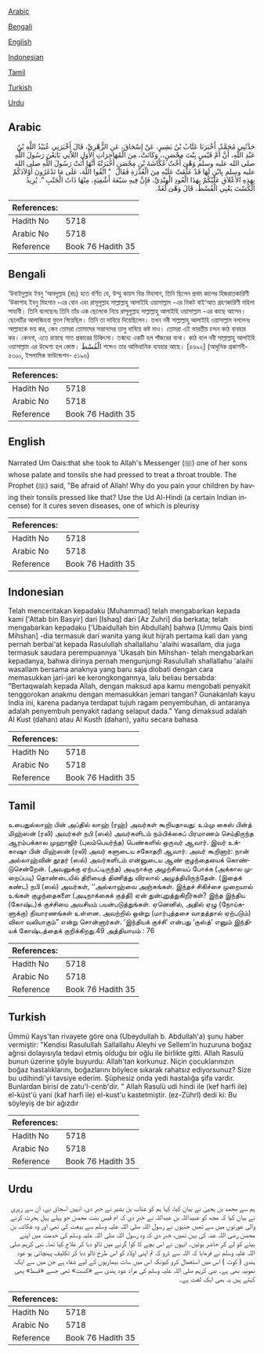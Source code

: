 [Arabic](#arabic)

[Bengali](#bengali)

[English](#english)

[Indonesian](#indonesian)

[Tamil](#tamil)

[Turkish](#turkish)

[Urdu](#urdu)

## Arabic


<div dir="rtl" lang="ar" style={{fontSize:'larger',backgroundColor:'#f8f9fa',padding:20}}>
حَدَّثَنِي مُحَمَّدٌ، أَخْبَرَنَا عَتَّابُ بْنُ بَشِيرٍ، عَنْ إِسْحَاقَ، عَنِ الزُّهْرِيِّ، قَالَ أَخْبَرَنِي عُبَيْدُ اللَّهِ بْنُ عَبْدِ اللَّهِ، أَنَّ أُمَّ قَيْسٍ بِنْتَ مِحْصَنٍ،، وَكَانَتْ، مِنَ الْمُهَاجِرَاتِ الأُوَلِ اللاَّتِي بَايَعْنَ رَسُولَ اللَّهِ صلى الله عليه وسلم وَهْىَ أُخْتُ عُكَّاشَةَ بْنِ مِحْصَنٍ أَخْبَرَتْهُ أَنَّهَا أَتَتْ رَسُولَ اللَّهِ صلى الله عليه وسلم بِابْنٍ لَهَا قَدْ عَلَّقَتْ عَلَيْهِ مِنَ الْعُذْرَةِ فَقَالَ ‏ "‏ اتَّقُوا اللَّهَ، عَلَى مَا تَدْغَرُونَ أَوْلاَدَكُمْ بِهَذِهِ الأَعْلاَقِ عَلَيْكُمْ بِهَذَا الْعُودِ الْهِنْدِيِّ، فَإِنَّ فِيهِ سَبْعَةَ أَشْفِيَةٍ، مِنْهَا ذَاتُ الْجَنْبِ ‏"‏‏.‏ يُرِيدُ الْكُسْتَ يَعْنِي الْقُسْطَ، قَالَ وَهْىَ لُغَةٌ‏.‏
</div>
<div style={{backgroundColor:'#f8f9fa',padding:20, marginBottom: 10}}><table> <thead> <tr> <th>References:</th> <th></th> </tr> </thead> <tbody><tr><td>Hadith No</td><td>5718</td></tr><tr><td>Arabic No</td><td>5718</td></tr><tr><td>Reference</td><td>Book 76 Hadith 35</td></tr></tbody></table></div>

## Bengali


<div dir="ltr" lang="bn" style={{fontSize:'larger',backgroundColor:'#f8f9fa',padding:20}}>
‘উবাইদুল্লাহ ইবনু ‘আবদুল্লাহ (রাঃ) হতে বর্ণিত যে, উম্মু কায়স বিন্ত মিহসান, তিনি ছিলেন প্রথম কালের হিজরাতকারিণী ‘উকাশাহ ইবনু মিহসান -এর বোন এবং রাসূলুল্লাহ সাল্লাল্লাহু আলাইহি ওয়াসাল্লাম -এর নিকট বাই‘আত গ্রহণকারিণী মহিলা সাহাবী। তিনি বলেছেনঃ তিনি তাঁর এক ছেলেকে নিয়ে রাসূলুল্লাহ সাল্লাল্লাহু আলাইহি ওয়াসাল্লাম -এর কাছে আসেন। ছেলেটির আলাজিহবা ফুলে গিয়েছিল। তিনি তা দাবিয়ে দিয়েছিলেন। তখন নবী সাল্লাল্লাহু আলাইহি ওয়াসাল্লাম বললেনঃ আল্লাহকে ভয় কর, কেন তোমরা তোমাদের সন্তানদের তালু দাবিয়ে কষ্ট দাও। তোমরা এই ভারতীয় চন্দন কাঠ ব্যবহার কর। কেননা, এতে রয়েছে সাত প্রকারের চিকিৎসা। তন্মধ্যে একটি হল পাঁজরের ব্যথা। কাঠ বলে নবী সাল্লাল্লাহু আলাইহি ওয়াসাল্লাম এর উদ্দেশ্য হল কোস্ত। الْقُسْطَ শব্দেও তার আভিধানিক ব্যবহার আছে। [৫৬৯২] (আধুনিক প্রকাশনী- ৫৩০০, ইসলামিক ফাউন্ডেশন- ৫১৯৬)
</div>
<div style={{backgroundColor:'#f8f9fa',padding:20, marginBottom: 10}}><table> <thead> <tr> <th>References:</th> <th></th> </tr> </thead> <tbody><tr><td>Hadith No</td><td>5718</td></tr><tr><td>Arabic No</td><td>5718</td></tr><tr><td>Reference</td><td>Book 76 Hadith 35</td></tr></tbody></table></div>

## English


<div dir="ltr" lang="en" style={{fontSize:'larger',backgroundColor:'#f8f9fa',padding:20}}>
Narrated Um Oais:that she took to Allah's Messenger (ﷺ) one of her sons whose palate and tonsils she had pressed to treat a throat trouble. The Prophet (ﷺ) said, "Be afraid of Allah! Why do you pain your children by having their tonsils pressed like that? Use the Ud Al-Hindi (a certain Indian incense) for it cures seven diseases, one of which is pleurisy
</div>
<div style={{backgroundColor:'#f8f9fa',padding:20, marginBottom: 10}}><table> <thead> <tr> <th>References:</th> <th></th> </tr> </thead> <tbody><tr><td>Hadith No</td><td>5718</td></tr><tr><td>Arabic No</td><td>5718</td></tr><tr><td>Reference</td><td>Book 76 Hadith 35</td></tr></tbody></table></div>

## Indonesian


<div dir="ltr" lang="id" style={{fontSize:'larger',backgroundColor:'#f8f9fa',padding:20}}>
Telah menceritakan kepadaku [Muhammad] telah mengabarkan kepada kami ['Attab bin Basyir] dari [Ishaq] dari [Az Zuhri] dia berkata; telah mengabarkan kepadaku ['Ubaidullah bin Abdullah] bahwa [Ummu Qais binti Mihshan] -dia termasuk dari wanita yang ikut hijrah pertama kali dan yang pernah berbai'at kepada Rasulullah shallallahu 'alaihi wasallam, dia juga termasuk saudara perempuannya 'Ukasah bin Mihshan- telah mengabarkan kepadanya, bahwa dirinya pernah mengunjungi Rasulullah shallallahu 'alaihi wasallam bersama anaknya yang baru saja diobati dengan cara memasukkan jari-jari ke kerongkongannya, lalu beliau bersabda: "Bertaqwalah kepada Allah, dengan maksud apa kamu mengobati penyakit tenggorokan anakmu dengan memasukkan jemari tangan? Gunakanlah kayu India ini, karena padanya terdapat tujuh ragam penyembuhan, di antaranya adalah penyembuh penyakit radang selaput dada." Yang dimaksud adalah Al Kust (dahan) atau Al Kusth (dahan), yaitu secara bahasa
</div>
<div style={{backgroundColor:'#f8f9fa',padding:20, marginBottom: 10}}><table> <thead> <tr> <th>References:</th> <th></th> </tr> </thead> <tbody><tr><td>Hadith No</td><td>5718</td></tr><tr><td>Arabic No</td><td>5718</td></tr><tr><td>Reference</td><td>Book 76 Hadith 35</td></tr></tbody></table></div>

## Tamil


<div dir="ltr" lang="ta" style={{fontSize:'larger',backgroundColor:'#f8f9fa',padding:20}}>
உபைதுல்லாஹ் பின் அப்தில் லாஹ் (ரஹ்) அவர்கள் கூறியதாவது: உம்மு கைஸ் பின்த் மிஹ்ஸன் (ரலி) அவர்கள் நபி (ஸல்) அவர்களிடம் நம்பிக்கைப் பிரமாணம் செய்திருந்த ஆரம்பக்கால முஹாஜிர் (புலம்பெயர்ந்த) பெண்களில் ஒருவர் ஆவார். இவர் உக்காஷா பின் மிஹ்ஸன் (ரலி) அவர் களுடைய சகோதரி ஆவார். அவர் கூறினார்: நான் அல்லாஹ்வின் தூதர் (ஸல்) அவர்களிடம் என்னுடைய ஆண் குழந்தையைக் கொண்டுசென்றேன். (அவனுக்கு ஏற்பட்டிருந்த) அடிநாக்கு அழற்சியைப் போக்க (அக்கால முறைப்படி) தொண்டையில் திரியைத் திணித்து விரலால் அழுத்தியிருந்தேன். (இதைக் கண்ட) நபி (ஸல்) அவர்கள், ‘‘அல்லாஹ்வை அஞ்சுங்கள். இந்தச் சிகிச்சை முறையால் உங்கள் குழந்தைகளை (அடிநாக்கைக் குத்தி) ஏன் துன்புறுத்துகிறீர்கள்? இந்த இந்திய (கோஷ்ட)க் குச்சியை அவசியம் பயன்படுத்துங்கள். ஏனெனில், அதில் ஏழு (நோய்களுக்கு) நிவாரணங்கள் உள்ளன. அவற்றில் ஒன்று (மார்புத்தசை வாதத்தால் ஏற்படும்) விலா வலியாகும்” என்று சொன்னார்கள். ‘இந்தியக் குச்சி’ என்பது ‘குஸ்த்’ எனும் இந்தியக் கோஷ்டத்தைக் குறிக்கிறது.49 அத்தியாயம் : 76
</div>
<div style={{backgroundColor:'#f8f9fa',padding:20, marginBottom: 10}}><table> <thead> <tr> <th>References:</th> <th></th> </tr> </thead> <tbody><tr><td>Hadith No</td><td>5718</td></tr><tr><td>Arabic No</td><td>5718</td></tr><tr><td>Reference</td><td>Book 76 Hadith 35</td></tr></tbody></table></div>

## Turkish


<div dir="ltr" lang="tr" style={{fontSize:'larger',backgroundColor:'#f8f9fa',padding:20}}>
Ümmü Kays'tan rivayete göre ona (Ubeydullah b. Abdullah'a) şunu haber vermiştir: "Kendisi Rasulullah Sallallahu Aleyhi ve Sellem'in huzuruna boğaz ağrısi dolayısıyla tedavi etmiş olduğu bir oğlu ile birlikte gitti. Allah Rasulü bunun üzerine şöyle buyurdu: Allah'tan korkunuz. Niçin çocuklarınızın boğaz hastalıklarını, boğazlarını böylece sıkarak rahatsız ediyorsunuz? Size bu udihindi'yi tavsiye ederim. Şüphesiz onda yedi hastalığa şifa vardır. Bunlardan birisi de zatu'l-cenb'dir. " Allah Rasulü udi hindi ile (kef harfi ile) el-küst'ü yani (kaf harfi ile) el-kust'u kastetmiştir. (ez-Zührl) dedi ki: Bu söyleyiş de bir ağızdır
</div>
<div style={{backgroundColor:'#f8f9fa',padding:20, marginBottom: 10}}><table> <thead> <tr> <th>References:</th> <th></th> </tr> </thead> <tbody><tr><td>Hadith No</td><td>5718</td></tr><tr><td>Arabic No</td><td>5718</td></tr><tr><td>Reference</td><td>Book 76 Hadith 35</td></tr></tbody></table></div>

## Urdu


<div dir="rtl" lang="ur" style={{fontSize:'larger',backgroundColor:'#f8f9fa',padding:20}}>
ہم سے محمد بن یحییٰ نے بیان کیا، کہا ہم کو عتاب بن بشیر نے خبر دی، انہیں اسحاق نے، ان سے زہری نے بیان کیا کہ مجھ کو عبیداللہ بن عبداللہ نے خبر دی کہ ام قیس بنت محصن جو پہلے پہل ہجرت کرنے والی عورتوں میں سے تھیں جنہوں نے رسول اللہ صلی اللہ علیہ وسلم سے بیعت کی تھی اور وہ عکاشہ بن محصن رضی اللہ عنہ کی بہن تھیں، خبر دی کہ وہ رسول اللہ صلی اللہ علیہ وسلم کی خدمت میں اپنے بیٹے کو لے کر حاضر ہوئیں۔ انہوں نے اس بچے کا کوا گرنے میں تالو دبا کر علاج کیا تھا۔ نبی کریم صلی اللہ علیہ وسلم نے فرمایا کہ اللہ سے ڈرو کہ تم اپنی اولاد کو اس طرح تالو دبا کر تکلیف پہنچاتی ہو عود ہندی ( کوٹ ) اس میں استعمال کرو کیونکہ اس میں سات بیماریوں کے لیے شفاء ہے جن میں سے ایک نمونیہ بھی ہے۔ نبی کریم صلی اللہ علیہ وسلم کی مراد عود ہندی سے «كست» تھی جسے «قسط» بھی کہتے ہیں یہ بھی ایک لغت ہے۔
</div>
<div style={{backgroundColor:'#f8f9fa',padding:20, marginBottom: 10}}><table> <thead> <tr> <th>References:</th> <th></th> </tr> </thead> <tbody><tr><td>Hadith No</td><td>5718</td></tr><tr><td>Arabic No</td><td>5718</td></tr><tr><td>Reference</td><td>Book 76 Hadith 35</td></tr></tbody></table></div>